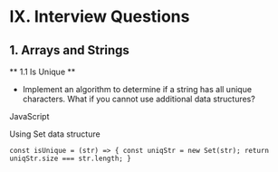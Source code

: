 # IX. Interview Questions

## 1. Arrays and Strings

** 1.1 Is Unique **
- Implement an algorithm to determine if a string has all unique characters. What if you cannot use additional data structures?

JavaScript

Using Set data structure

`
const isUnique = (str) => {
	const uniqStr = new Set(str);
	return uniqStr.size === str.length;
}
`

